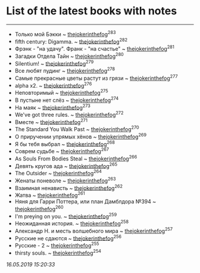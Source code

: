 # List of the latest books with notes
---

* Только мой Бэкки ~ [thejokerinthefog](users/317/317244423-vkontakte)<sup>283</sup>
* fifth century: Digamma. ~ [thejokerinthefog](users/317/317244423-vkontakte)<sup>282</sup>
* Фрэнк - "на удачу". Франк - "на счастье" ~ [thejokerinthefog](users/317/317244423-vkontakte)<sup>281</sup>
* Загадки Отдела Тайн ~ [thejokerinthefog](users/317/317244423-vkontakte)<sup>280</sup>
* Silentium! ~ [thejokerinthefog](users/317/317244423-vkontakte)<sup>279</sup>
* Все любят пудинг ~ [thejokerinthefog](users/317/317244423-vkontakte)<sup>278</sup>
* Самые прекрасные цветы растут из грязи ~ [thejokerinthefog](users/317/317244423-vkontakte)<sup>277</sup>
* alpha x2. ~ [thejokerinthefog](users/317/317244423-vkontakte)<sup>276</sup>
* Неповторимый ~ [thejokerinthefog](users/317/317244423-vkontakte)<sup>275</sup>
* В пустыне нет слёз ~ [thejokerinthefog](users/317/317244423-vkontakte)<sup>274</sup>
* На маяк ~ [thejokerinthefog](users/317/317244423-vkontakte)<sup>273</sup>
* We've got three rules. ~ [thejokerinthefog](users/317/317244423-vkontakte)<sup>272</sup>
* Вместе ~ [thejokerinthefog](users/317/317244423-vkontakte)<sup>271</sup>
* The Standard You Walk Past ~ [thejokerinthefog](users/317/317244423-vkontakte)<sup>270</sup>
* О приручении упрямых хёнов ~ [thejokerinthefog](users/317/317244423-vkontakte)<sup>269</sup>
* Я бы тебя выбрал ~ [thejokerinthefog](users/317/317244423-vkontakte)<sup>268</sup>
* Соврем судьбе ~ [thejokerinthefog](users/317/317244423-vkontakte)<sup>267</sup>
* As Souls From Bodies Steal ~ [thejokerinthefog](users/317/317244423-vkontakte)<sup>266</sup>
* Девять кругов ада ~ [thejokerinthefog](users/317/317244423-vkontakte)<sup>265</sup>
* The Outsider ~ [thejokerinthefog](users/317/317244423-vkontakte)<sup>264</sup>
* Женаты поневоле ~ [thejokerinthefog](users/317/317244423-vkontakte)<sup>263</sup>
* Взаимная ненависть ~ [thejokerinthefog](users/317/317244423-vkontakte)<sup>262</sup>
* Жатва ~ [thejokerinthefog](users/317/317244423-vkontakte)<sup>261</sup>
* Няня для Гарри Поттера, или план Дамблдора №394 ~ [thejokerinthefog](users/317/317244423-vkontakte)<sup>260</sup>
* I'm preying on you. ~ [thejokerinthefog](users/317/317244423-vkontakte)<sup>259</sup>
* Неожиданная история. ~ [thejokerinthefog](users/317/317244423-vkontakte)<sup>258</sup>
* Александр Н. и месть волшебного мира ~ [thejokerinthefog](users/317/317244423-vkontakte)<sup>257</sup>
* Русские не сдаются ~ [thejokerinthefog](users/317/317244423-vkontakte)<sup>256</sup>
* Русские - 2 ~ [thejokerinthefog](users/317/317244423-vkontakte)<sup>255</sup>
* thirsty souls. ~ [thejokerinthefog](users/317/317244423-vkontakte)<sup>254</sup>


_16.05.2019 15:20:33_
